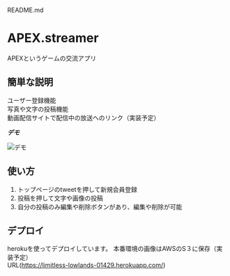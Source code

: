 README.md
# APEX.streamer

APEXというゲームの交流アプリ

## 簡単な説明


ユーザー登録機能 </br>
写真や文字の投稿機能 </br>
動画配信サイトで配信中の放送へのリンク（実装予定）


***デモ***

![デモ](https://user-images.githubusercontent.com/67727302/92088968-8e228f00-ee08-11ea-8197-c251fa4b81f5.gif)




## 使い方

1. トップページのtweetを押して新規会員登録
2. 投稿を押して文字や画像の投稿
3. 自分の投稿のみ編集や削除ボタンがあり、編集や削除が可能




## デプロイ

herokuを使ってデプロイしています。
本番環境の画像はAWSのS３に保存（実装予定）</br>
URL(https://limitless-lowlands-01429.herokuapp.com/)
